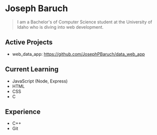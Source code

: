 # Joseph Baruch
> I am a Bachelor's of Computer Science student at the University of Idaho who is diving into web development.

## Active Projects
- web_data_app: https://github.com/JosephPBaruch/data_web_app

## Current Learning
- JavaScript (Node, Express)
- HTML
- CSS
- C
  
## Experience
- C++
- Git
